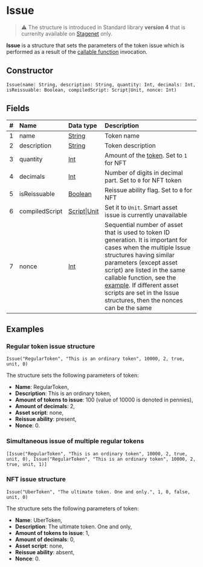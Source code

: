 # Issue

> :warning: The structure is introduced in Standard library **version 4** that is currenlty available on [Stagenet](/en/blockchain/blockchain-network/stage-network) only.

**Issue** is a structure that sets the parameters of the token issue which is performed as a result of the [callable function](/en/ride/functions/callable-function) invocation.

## Constructor

```ride
Issue(name: String, description: String, quantity: Int, decimals: Int, isReissuable: Boolean, compiledScript: Script|Unit, nonce: Int)
```

## Fields

| # | Name | Data type | Description |
| :--- | :--- | :--- | :--- |
| 1 | name | [String](/en/ride/data-types/string) | Token name |
| 2 | description | [String](/en/ride/data-types/string) | Token description |
| 3 | quantity | [Int](/en/ride/data-types/int) | Amount of the [token](/en/blockchain/token). Set to `1` for NFT |
| 4 | decimals | [Int](/en/ride/data-types/int) | Number of digits in decimal part. Set to `0` for NFT token |
| 5 | isReissuable | [Boolean](/en/ride/data-types/boolean) | Reissue ability flag. Set to `0` for NFT |
| 6 | compiledScript | [Script](/en/ride/script)&#124;[Unit](/en/ride/data-types/unit) | Set it to `Unit`. Smart asset issue is currently unavailable |
| 7 | nonce | [Int](/en/ride/data-types/int) | Sequential number of asset that is used to token ID generation. It is important for cases when the multiple Issue structures having similar parameters (except asset script) are listed in the same callable function, see the [example](#nonce). If different asset scripts are set in the Issue structures, then the nonces can be the same |

## Examples

### Regular token issue structure

`Issue("RegularToken", "This is an ordinary token", 10000, 2, true, unit, 0)`

The structure sets the following parameters of token:

* **Name**: RegularToken,
* **Description**: This is an ordinary token,
* **Amount of tokens to issue**: 100 (value of 10000 is denoted in pennies),
* **Amount of decimals**: 2,
* **Asset script**: none,
* **Reissue ability**: present,
* **Nonce**: 0.

### Simultaneous issue of multiple regular tokens<a id="nonce"></a>

`[Issue("RegularToken", "This is an ordinary token", 10000, 2, true, unit, 0), Issue("RegularToken", "This is an ordinary token", 10000, 2, true, unit, 1)]`

### NFT issue structure

`Issue("UberToken", "The ultimate token. One and only.", 1, 0, false, unit, 0)`

The structure sets the following parameters of token:

* **Name**: UberToken,
* **Description**: The ultimate token. One and only,
* **Amount of tokens to issue**: 1,
* **Amount of decimals**: 0,
* **Asset script**: none,
* **Reissue ability**: absent,
* **Nonce**: 0.
